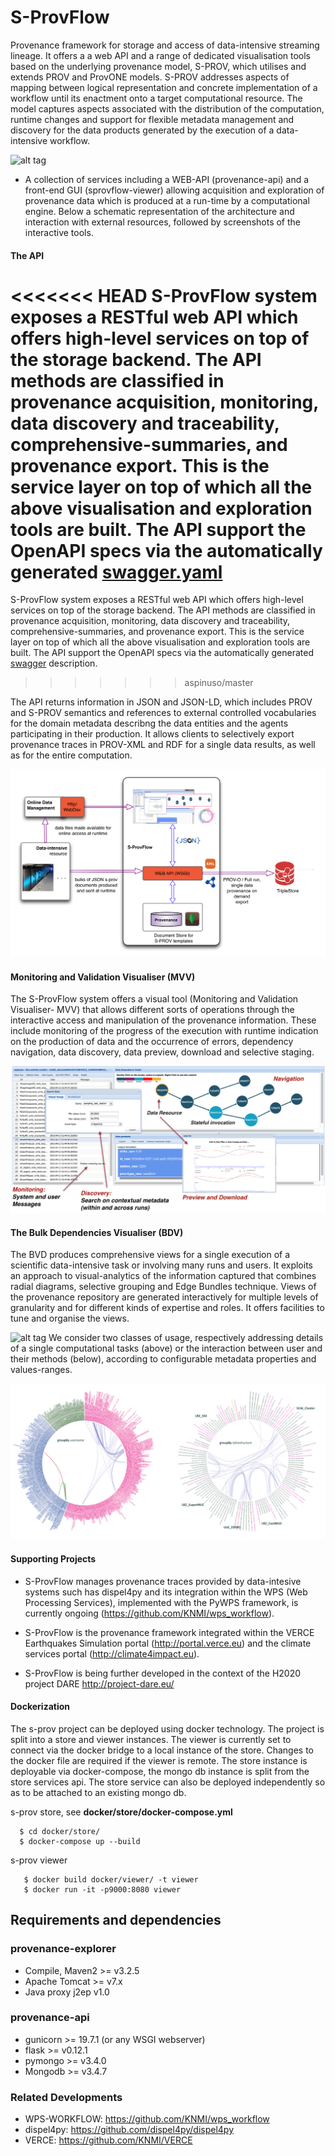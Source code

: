 # S-ProvFlow

Provenance framework for storage and access of data-intensive streaming lineage. It offers a a web API and a range of dedicated visualisation tools based on the underlying provenance model, S-PROV, which utilises and extends PROV and ProvONE models. S-PROV addresses aspects of mapping between logical representation and concrete implementation of a workflow until its enactment onto a target computational resource.  The model captures aspects associated with the distribution of the computation, runtime changes and support for flexible metadata management and discovery for the data products generated by the execution of a data-intensive workflow.

     
![alt tag](https://raw.githubusercontent.com/aspinuso/s-provenance/master/resources/template.png)

- A collection of services including a WEB-API (provenance-api) and a front-end GUI (sprovflow-viewer) allowing acquisition and exploration of provenance data which is produced at a run-time by a computational engine. Below a schematic representation of the architecture and interaction with external resources, followed by screenshots of the interactive tools.

#### The API

<<<<<<< HEAD
S-ProvFlow system exposes a RESTful web API which offers high-level services on top of the storage backend. The API methods are classified in provenance acquisition, monitoring, data discovery and traceability, comprehensive-summaries, and provenance export. This is the service layer on top of which all the above visualisation and exploration tools are built. The API support the OpenAPI specs via the automatically generated [swagger.yaml](https://github.com/KNMI/s-provenance/blob/master/provenance-api/resources/swagger.yaml) 
=======
S-ProvFlow system exposes a RESTful web API which offers high-level services on top of the storage backend. The API methods are classified in provenance acquisition, monitoring, data discovery and traceability, comprehensive-summaries, and provenance export. This is the service layer on top of which all the above visualisation and exploration tools are built. The API support the OpenAPI specs via the automatically generated [swagger](https://github.com/aspinuso/s-provenance/blob/master/provenance-api/resources/swagger.json) description.
>>>>>>> aspinuso/master

The API returns information in JSON and JSON-LD, which includes PROV and S-PROV semantics and references to external controlled vocabularies for the domain metadata describng the data entities and the agents participating in their production. It allows clients to selectively export provenance traces in PROV-XML and RDF for a single data results, as well as for the entire computation.

![alt tag](https://raw.githubusercontent.com/KNMI/s-provenance/master/resources/sprovflowpnf.png)

#### Monitoring and Validation Visualiser (MVV)

The S-ProvFlow system offers a visual tool (Monitoring and Validation Visualiser- MVV) that allows different sorts of operations through the interactive access and manipulation of the provenance information. These include monitoring of the progress of the execution with runtime indication on the production of data and the occurrence of errors, dependency navigation, data discovery, data preview, download and selective staging.

![alt tag](https://raw.githubusercontent.com/KNMI/s-provenance/master/resources/totalv.png)

#### The Bulk Dependencies Visualiser (BDV)

The BVD produces comprehensive views for a single execution of a scientific data-intensive task or involving many runs and users. It exploits an approach to visual-analytics of the information captured that combines radial diagrams, selective grouping and Edge Bundles technique. Views of the provenance repository are generated interactively for multiple levels of granularity and for different kinds of expertise and roles. It offers facilities to tune and organise the views. 

![alt tag](https://raw.githubusercontent.com/KNMI/s-provenance/master/resources/bdv_combined_1_lscape1.png)
We consider two classes of usage, respectively addressing details of a single computational tasks (above) or the interaction between user and their methods (below), according to configurable metadata properties and values-ranges.

![alt tag](https://raw.githubusercontent.com/KNMI/s-provenance/master/resources/radial_duo.png)

#### Supporting Projects

- S-ProvFlow manages provenance traces provided by data-intesive systems such has dispel4py and its integration within the WPS (Web Processing Services), implemented with the PyWPS framework, is currently ongoing (https://github.com/KNMI/wps_workflow). 

- S-ProvFlow is the provenance framework integrated within the VERCE Earthquakes Simulation portal (http://portal.verce.eu) and the climate services portal (http://climate4impact.eu).

- S-ProvFlow is being further developed in the context of the H2020 project DARE http://project-dare.eu/


#### Dockerization

The s-prov project can be deployed using docker technology. The project is split into a store and viewer instances.  The viewer is currently set to connect via the docker bridge to a local instance of the store. Changes to the docker file are required if the viewer is remote.
The store instance is deployable via docker-compose, the mongo db instance is split from the store services api. The store service can also be deployed independently so as to be attached to an existing mongo db. 


s-prov store,
  see **docker/store/docker-compose.yml**
```
  $ cd docker/store/
  $ docker-compose up --build 
```
s-prov viewer
```
   $ docker build docker/viewer/ -t viewer 
   $ docker run -it -p9000:8080 viewer 
```   



## Requirements and dependencies

### provenance-explorer
- Compile, Maven2 >= v3.2.5
- Apache Tomcat >= v7.x
- Java proxy j2ep v1.0
 
### provenance-api
- gunicorn >= 19.7.1 (or any WSGI webserver)
- flask >= v0.12.1
- pymongo >= v3.4.0
- Mongodb >= v3.4.7

### Related Developments

- WPS-WORKFLOW: https://github.com/KNMI/wps_workflow
- dispel4py: https://github.com/dispel4py/dispel4py
- VERCE: https://github.com/KNMI/VERCE

